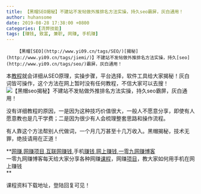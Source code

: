 ```yaml
---
title: 【黑帽SEO揭秘】不建站不发帖做外推排名方法实操，持久seo霸屏，灰白通用！
author: huhansome
date: 2019-08-28 17:38:00 +0800
categories: [流弊技能]
tags: [赚钱, 致富, 兼职, 网赚, 手机赚]
---
```



        【黑帽[SEO](http://www.yi09.cn/tags/SEO/)[揭秘](http://www.yi09.cn/tags/jiemi/)】不建站不发帖做外推排名方法实操，持久[seo](http://www.yi09.cn/tags/seo/)霸屏，灰白通用！

本[教程](http://www.yi09.cn/tags/%E6%95%99%E7%A8%8B/)就会详细从SEO原理，实操步骤，平台选择，软件工具给大家揭秘！灰白词皆可操作，这个方法在网上暂时没有任何教程，不信大家可以去搜！![【黑帽seo揭秘】不建站不发帖做外推排名方法实操，持久seo霸屏，灰白通用！](http://www.yi09.cn/zb_users/upload/2021/09/20210927214615163275037591812.jpeg)

没有详细教程的原因，一是因为这种技巧价值很大，一般人不愿意分享，即使有人愿意教也是几干学费；二是因为很少有人会梳理整套思路和操作流程。

有人靠这个方法帮别人代做词，一个月几万甚至十几万收入。黑帽揭秘，技术无罪，绝技请用在正道！

  

**[网赚](http://www.yi09.cn/tags/%E7%BD%91%E8%B5%9A/),[网赚项目](http://www.yi09.cn/tags/%E7%BD%91%E8%B5%9A%E9%A1%B9%E7%9B%AE/),[互联网赚钱](http://www.yi09.cn/tags/%E4%BA%92%E8%81%94%E7%BD%91%E8%B5%9A%E9%92%B1/),手机[赚钱](http://www.yi09.cn/tags/%E8%B5%9A%E9%92%B1/),[网上赚钱](http://www.yi09.cn/tags/%E7%BD%91%E4%B8%8A%E8%B5%9A%E9%92%B1/),[一零九网赚博客](http://www.yi09.cn/tags/%E4%B8%80%E9%9B%B6%E4%B9%9D%E7%BD%91%E8%B5%9A%E5%8D%9A%E5%AE%A2/)  
一零九网赚博客每天给大家分享各种网赚[课程](http://www.yi09.cn/tags/%E8%AF%BE%E7%A8%8B/)，网赚[项目](http://www.yi09.cn/tags/%E9%A1%B9%E7%9B%AE/)，教大家如何用手机在网上赚钱  
**  
  
  

课程资料下载地址，登陆回复可见！

